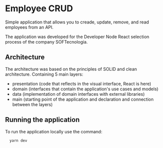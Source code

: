 
# Employee CRUD

Simple application that allows you to creade, update, remove, and read employees from an API.

The application was developed for the Developer Node React selection process of the company SOFTecnologia.

## Architecture

The architecture was based on the principles of SOLID and clean architecture. Containing 5 main layers:
- presentation (code that reflects in the visual interface, React is here)
- domain (interfaces that contain the application's use cases and models)
- data (implementation of domain interfaces with external libraries)
- main (starting point of the application and declaration and connection between the layers)

## Running the application

To run the application locally use the command:

```bash
  yarn dev
```


